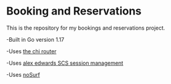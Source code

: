 # Booking and Reservations

This is the repository for my bookings and reservations project.

-Built in Go version 1.17

-Uses [the chi router](http://github.com/go-chi/chi)

-Uses [alex edwards SCS session management](http://github.com/alexedwards/scs)

-Uses [noSurf](http://github.com/justinas/nosurf)
